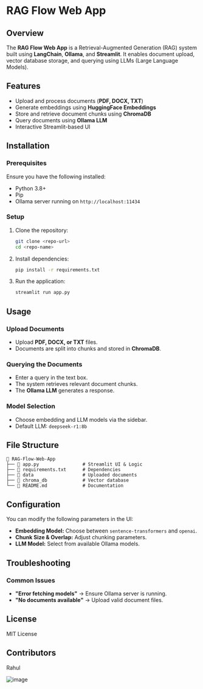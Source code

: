 # RAG Flow Web App

## Overview
The **RAG Flow Web App** is a Retrieval-Augmented Generation (RAG) system built using **LangChain**, **Ollama**, and **Streamlit**. It enables document upload, vector database storage, and querying using LLMs (Large Language Models).

## Features
- Upload and process documents (**PDF, DOCX, TXT**)
- Generate embeddings using **HuggingFace Embeddings**
- Store and retrieve document chunks using **ChromaDB**
- Query documents using **Ollama LLM**
- Interactive Streamlit-based UI

## Installation
### Prerequisites
Ensure you have the following installed:
- Python 3.8+
- Pip
- Ollama server running on `http://localhost:11434`

### Setup
1. Clone the repository:
   ```bash
   git clone <repo-url>
   cd <repo-name>
   ```
2. Install dependencies:
   ```bash
   pip install -r requirements.txt
   ```
3. Run the application:
   ```bash
   streamlit run app.py
   ```

## Usage
### Upload Documents
- Upload **PDF, DOCX, or TXT** files.
- Documents are split into chunks and stored in **ChromaDB**.

### Querying the Documents
- Enter a query in the text box.
- The system retrieves relevant document chunks.
- The **Ollama LLM** generates a response.

### Model Selection
- Choose embedding and LLM models via the sidebar.
- Default LLM: `deepseek-r1:8b`

## File Structure
```
📂 RAG-Flow-Web-App
├── 📄 app.py                # Streamlit UI & Logic
├── 📄 requirements.txt      # Dependencies
├── 📂 data                  # Uploaded documents
├── 📂 chroma_db             # Vector database
└── 📄 README.md             # Documentation
```

## Configuration
You can modify the following parameters in the UI:
- **Embedding Model:** Choose between `sentence-transformers` and `openai`.
- **Chunk Size & Overlap:** Adjust chunking parameters.
- **LLM Model:** Select from available Ollama models.

## Troubleshooting
### Common Issues
- **"Error fetching models"** → Ensure Ollama server is running.
- **"No documents available"** → Upload valid document files.

## License
MIT License

## Contributors
Rahul

![image](https://github.com/user-attachments/assets/890c50fe-e427-4e85-a353-ca920bfbc298)

